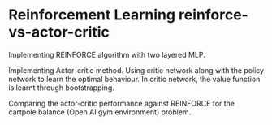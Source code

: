 # Reinforcement Learning reinforce-vs-actor-critic

Implementing REINFORCE algorithm with two layered MLP.

Implementing Actor-critic method. Using critic network along with the policy network to learn the optimal behaviour. In critic network, the value function is
learnt through bootstrapping.

Comparing the actor-critic performance against REINFORCE for the cartpole balance (Open AI gym environment) problem.